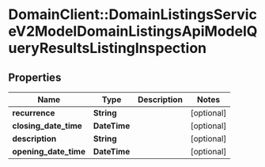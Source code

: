# DomainClient::DomainListingsServiceV2ModelDomainListingsApiModelQueryResultsListingInspection

## Properties
Name | Type | Description | Notes
------------ | ------------- | ------------- | -------------
**recurrence** | **String** |  | [optional] 
**closing_date_time** | **DateTime** |  | [optional] 
**description** | **String** |  | [optional] 
**opening_date_time** | **DateTime** |  | [optional] 


